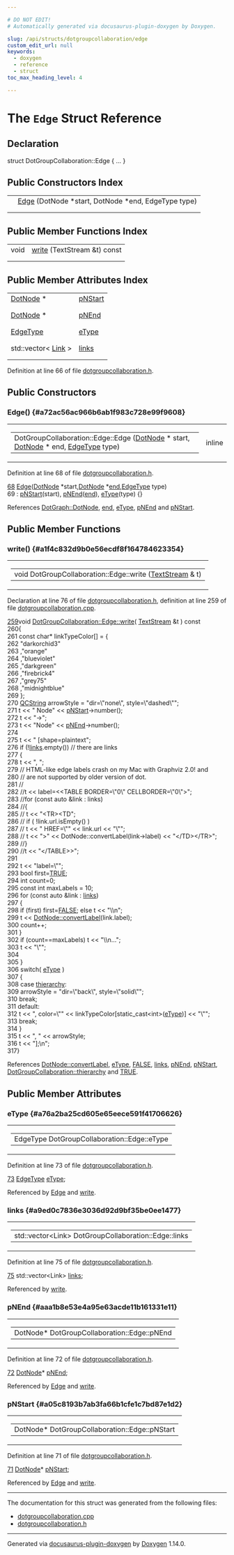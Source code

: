 ```yaml
---

# DO NOT EDIT!
# Automatically generated via docusaurus-plugin-doxygen by Doxygen.

slug: /api/structs/dotgroupcollaboration/edge
custom_edit_url: null
keywords:
  - doxygen
  - reference
  - struct
toc_max_heading_level: 4

---
```


<div class="doxyPage">

# The `Edge` Struct Reference



## Declaration

<div class="doxyDeclaration">
struct DotGroupCollaboration::Edge { ... }
</div>

## Public Constructors Index

<table class="doxyMembersIndex">

<tr class="doxyMemberIndexItem">
<td class="doxyMemberIndexItemType" align="left" valign="top"></td>
<td class="doxyMemberIndexItemName" align="left" valign="top"><a href="#a72ac56ac966b6ab1f983c728e99f9608">Edge</a> (DotNode *start, DotNode *end, EdgeType type)</td>
</tr>
<tr class="doxyMemberIndexDescription">
<td class="doxyMemberIndexDescriptionLeft"></td>
<td class="doxyMemberIndexDescriptionRight">
</td>
</tr>
<tr class="doxyMemberIndexSeparator">
<td class="doxyMemberIndexSeparator" colspan="2"></td>
</tr>

</table>

## Public Member Functions Index

<table class="doxyMembersIndex">

<tr class="doxyMemberIndexItem">
<td class="doxyMemberIndexItemType" align="left" valign="top">void</td>
<td class="doxyMemberIndexItemName" align="left" valign="top"><a href="#a1f4c832d9b0e56ecdf8f164784623354">write</a> (TextStream &amp;t) const</td>
</tr>
<tr class="doxyMemberIndexDescription">
<td class="doxyMemberIndexDescriptionLeft"></td>
<td class="doxyMemberIndexDescriptionRight">
</td>
</tr>
<tr class="doxyMemberIndexSeparator">
<td class="doxyMemberIndexSeparator" colspan="2"></td>
</tr>

</table>

## Public Member Attributes Index

<table class="doxyMembersIndex">

<tr class="doxyMemberIndexItem">
<td class="doxyMemberIndexItemType" align="left" valign="top"><a href="/web-doxygen/docs/api/classes/dotnode">DotNode</a> *</td>
<td class="doxyMemberIndexItemName" align="left" valign="top"><a href="#a05c8193b7ab3fa66b1cfe1c7bd87e1d2">pNStart</a></td>
</tr>
<tr class="doxyMemberIndexDescription">
<td class="doxyMemberIndexDescriptionLeft"></td>
<td class="doxyMemberIndexDescriptionRight">
</td>
</tr>
<tr class="doxyMemberIndexSeparator">
<td class="doxyMemberIndexSeparator" colspan="2"></td>
</tr>

<tr class="doxyMemberIndexItem">
<td class="doxyMemberIndexItemType" align="left" valign="top"><a href="/web-doxygen/docs/api/classes/dotnode">DotNode</a> *</td>
<td class="doxyMemberIndexItemName" align="left" valign="top"><a href="#aaa1b8e53e4a95e63acde11b161331e11">pNEnd</a></td>
</tr>
<tr class="doxyMemberIndexDescription">
<td class="doxyMemberIndexDescriptionLeft"></td>
<td class="doxyMemberIndexDescriptionRight">
</td>
</tr>
<tr class="doxyMemberIndexSeparator">
<td class="doxyMemberIndexSeparator" colspan="2"></td>
</tr>

<tr class="doxyMemberIndexItem">
<td class="doxyMemberIndexItemType" align="left" valign="top"><a href="/web-doxygen/docs/api/classes/dotgroupcollaboration/#ab83aa11b8617398a50923c04c2541624">EdgeType</a></td>
<td class="doxyMemberIndexItemName" align="left" valign="top"><a href="#a76a2ba25cd605e65eece591f41706626">eType</a></td>
</tr>
<tr class="doxyMemberIndexDescription">
<td class="doxyMemberIndexDescriptionLeft"></td>
<td class="doxyMemberIndexDescriptionRight">
</td>
</tr>
<tr class="doxyMemberIndexSeparator">
<td class="doxyMemberIndexSeparator" colspan="2"></td>
</tr>

<tr class="doxyMemberIndexItem">
<td class="doxyMemberIndexItemType" align="left" valign="top">std::vector&lt; <a href="/web-doxygen/docs/api/structs/dotgroupcollaboration/link">Link</a> &gt;</td>
<td class="doxyMemberIndexItemName" align="left" valign="top"><a href="#a9ed0c7836e3036d92d9bf35be0ee1477">links</a></td>
</tr>
<tr class="doxyMemberIndexDescription">
<td class="doxyMemberIndexDescriptionLeft"></td>
<td class="doxyMemberIndexDescriptionRight">
</td>
</tr>
<tr class="doxyMemberIndexSeparator">
<td class="doxyMemberIndexSeparator" colspan="2"></td>
</tr>

</table>


<p>Definition at line 66 of file <a href="/web-doxygen/docs/api/files/src/dotgroupcollaboration-h">dotgroupcollaboration.h</a>.</p>

<div class="doxySectionDef">

## Public Constructors

### Edge() {#a72ac56ac966b6ab1f983c728e99f9608}

<div class="doxyMemberItem">
<div class="doxyMemberProto">
<table class="doxyMemberLabels">
<tr class="doxyMemberLabels">
<td class="doxyMemberLabelsLeft">
<table class="doxyMemberName">
<tr>
<td class="doxyMemberName">DotGroupCollaboration::Edge::Edge (<a href="/web-doxygen/docs/api/classes/dotnode">DotNode</a> * start, <a href="/web-doxygen/docs/api/classes/dotnode">DotNode</a> * end, <a href="/web-doxygen/docs/api/classes/dotgroupcollaboration/#ab83aa11b8617398a50923c04c2541624">EdgeType</a> type)</td>
</tr>
</table>
</td>
<td class="doxyMemberLabelsRight">
<span class="doxyMemberLabels">
<span class="doxyMemberLabel inline">inline</span>
</span>
</td>
</tr>
</table>
</div>
<div class="doxyMemberDoc">


<p>Definition at line 68 of file <a href="/web-doxygen/docs/api/files/src/dotgroupcollaboration-h">dotgroupcollaboration.h</a>.</p>

<div class="doxyProgramListing">

<div class="doxyCodeLine"><span class="doxyLineNumber"><a href="#a72ac56ac966b6ab1f983c728e99f9608">68</a></span><span class="doxyLineContent"><span class="doxyHighlight">      <a href="#a72ac56ac966b6ab1f983c728e99f9608">Edge</a>(<a href="/web-doxygen/docs/api/classes/dotgraph/#aef4faee1d16e4f21bb649b73001e3261">DotNode</a> *start,<a href="/web-doxygen/docs/api/classes/dotgraph/#aef4faee1d16e4f21bb649b73001e3261">DotNode</a> *<a href="/web-doxygen/docs/api/files/src/dir-cpp/#ad0550a128905c4e07b633d437992b002">end</a>,<a href="/web-doxygen/docs/api/classes/dotgroupcollaboration/#ab83aa11b8617398a50923c04c2541624">EdgeType</a> type)</span></span></div>
<div class="doxyCodeLine"><span class="doxyLineNumber">69</span><span class="doxyLineContent"><span class="doxyHighlight">        : <a href="#a05c8193b7ab3fa66b1cfe1c7bd87e1d2">pNStart</a>(start), <a href="#aaa1b8e53e4a95e63acde11b161331e11">pNEnd</a>(<a href="/web-doxygen/docs/api/files/src/dir-cpp/#ad0550a128905c4e07b633d437992b002">end</a>), <a href="#a76a2ba25cd605e65eece591f41706626">eType</a>(type) {}</span></span></div>

</div>


References <a href="/web-doxygen/docs/api/classes/dotgraph/#aef4faee1d16e4f21bb649b73001e3261">DotGraph::DotNode</a>, <a href="/web-doxygen/docs/api/files/src/dir-cpp/#ad0550a128905c4e07b633d437992b002">end</a>, <a href="#a76a2ba25cd605e65eece591f41706626">eType</a>, <a href="#aaa1b8e53e4a95e63acde11b161331e11">pNEnd</a> and <a href="#a05c8193b7ab3fa66b1cfe1c7bd87e1d2">pNStart</a>.
</div>
</div>

</div>

<div class="doxySectionDef">

## Public Member Functions

### write() {#a1f4c832d9b0e56ecdf8f164784623354}

<div class="doxyMemberItem">
<div class="doxyMemberProto">
<table class="doxyMemberLabels">
<tr class="doxyMemberLabels">
<td class="doxyMemberLabelsLeft">
<table class="doxyMemberName">
<tr>
<td class="doxyMemberName">void DotGroupCollaboration::Edge::write (<a href="/web-doxygen/docs/api/classes/textstream">TextStream</a> &amp; t)</td>
</tr>
</table>
</td>
</tr>
</table>
</div>
<div class="doxyMemberDoc">


<p>Declaration at line 76 of file <a href="/web-doxygen/docs/api/files/src/dotgroupcollaboration-h">dotgroupcollaboration.h</a>, definition at line 259 of file <a href="/web-doxygen/docs/api/files/src/dotgroupcollaboration-cpp">dotgroupcollaboration.cpp</a>.</p>

<div class="doxyProgramListing">

<div class="doxyCodeLine"><span class="doxyLineNumber"><a href="#a1f4c832d9b0e56ecdf8f164784623354">259</a></span><span class="doxyLineContent"><span class="doxyHighlightKeywordType">void</span><span class="doxyHighlight"> <a href="#a1f4c832d9b0e56ecdf8f164784623354">DotGroupCollaboration::Edge::write</a>( <a href="/web-doxygen/docs/api/classes/textstream">TextStream</a> &amp;t )</span><span class="doxyHighlightKeyword"> const</span></span></div>
<div class="doxyCodeLine"><span class="doxyLineNumber">260</span><span class="doxyLineContent"><span class="doxyHighlight">{</span></span></div>
<div class="doxyCodeLine"><span class="doxyLineNumber">261</span><span class="doxyLineContent"><span class="doxyHighlight">  </span><span class="doxyHighlightKeyword">const</span><span class="doxyHighlight"> </span><span class="doxyHighlightKeywordType">char</span><span class="doxyHighlight">* linkTypeColor[] = {</span></span></div>
<div class="doxyCodeLine"><span class="doxyLineNumber">262</span><span class="doxyLineContent"><span class="doxyHighlight">    </span><span class="doxyHighlightStringLiteral">"darkorchid3"</span></span></div>
<div class="doxyCodeLine"><span class="doxyLineNumber">263</span><span class="doxyLineContent"><span class="doxyHighlight">    ,</span><span class="doxyHighlightStringLiteral">"orange"</span></span></div>
<div class="doxyCodeLine"><span class="doxyLineNumber">264</span><span class="doxyLineContent"><span class="doxyHighlight">    ,</span><span class="doxyHighlightStringLiteral">"blueviolet"</span></span></div>
<div class="doxyCodeLine"><span class="doxyLineNumber">265</span><span class="doxyLineContent"><span class="doxyHighlight">    ,</span><span class="doxyHighlightStringLiteral">"darkgreen"</span></span></div>
<div class="doxyCodeLine"><span class="doxyLineNumber">266</span><span class="doxyLineContent"><span class="doxyHighlight">    ,</span><span class="doxyHighlightStringLiteral">"firebrick4"</span></span></div>
<div class="doxyCodeLine"><span class="doxyLineNumber">267</span><span class="doxyLineContent"><span class="doxyHighlight">    ,</span><span class="doxyHighlightStringLiteral">"grey75"</span></span></div>
<div class="doxyCodeLine"><span class="doxyLineNumber">268</span><span class="doxyLineContent"><span class="doxyHighlight">    ,</span><span class="doxyHighlightStringLiteral">"midnightblue"</span></span></div>
<div class="doxyCodeLine"><span class="doxyLineNumber">269</span><span class="doxyLineContent"><span class="doxyHighlight">  };</span></span></div>
<div class="doxyCodeLine"><span class="doxyLineNumber">270</span><span class="doxyLineContent"><span class="doxyHighlight">  <a href="/web-doxygen/docs/api/classes/qcstring">QCString</a> arrowStyle = </span><span class="doxyHighlightStringLiteral">"dir=\"none\", style=\"dashed\""</span><span class="doxyHighlight">;</span></span></div>
<div class="doxyCodeLine"><span class="doxyLineNumber">271</span><span class="doxyLineContent"><span class="doxyHighlight">  t &lt;&lt; </span><span class="doxyHighlightStringLiteral">"  Node"</span><span class="doxyHighlight"> &lt;&lt; <a href="#a05c8193b7ab3fa66b1cfe1c7bd87e1d2">pNStart</a>-&gt;number();</span></span></div>
<div class="doxyCodeLine"><span class="doxyLineNumber">272</span><span class="doxyLineContent"><span class="doxyHighlight">  t &lt;&lt; </span><span class="doxyHighlightStringLiteral">"-&gt;"</span><span class="doxyHighlight">;</span></span></div>
<div class="doxyCodeLine"><span class="doxyLineNumber">273</span><span class="doxyLineContent"><span class="doxyHighlight">  t &lt;&lt; </span><span class="doxyHighlightStringLiteral">"Node"</span><span class="doxyHighlight"> &lt;&lt; <a href="#aaa1b8e53e4a95e63acde11b161331e11">pNEnd</a>-&gt;number();</span></span></div>
<div class="doxyCodeLine"><span class="doxyLineNumber">274</span></div>
<div class="doxyCodeLine"><span class="doxyLineNumber">275</span><span class="doxyLineContent"><span class="doxyHighlight">  t &lt;&lt; </span><span class="doxyHighlightStringLiteral">" [shape=plaintext"</span><span class="doxyHighlight">;</span></span></div>
<div class="doxyCodeLine"><span class="doxyLineNumber">276</span><span class="doxyLineContent"><span class="doxyHighlight">  </span><span class="doxyHighlightKeywordFlow">if</span><span class="doxyHighlight"> (!<a href="#a9ed0c7836e3036d92d9bf35be0ee1477">links</a>.empty()) </span><span class="doxyHighlightComment">// there are links</span></span></div>
<div class="doxyCodeLine"><span class="doxyLineNumber">277</span><span class="doxyLineContent"><span class="doxyHighlight">  {</span></span></div>
<div class="doxyCodeLine"><span class="doxyLineNumber">278</span><span class="doxyLineContent"><span class="doxyHighlight">    t &lt;&lt; </span><span class="doxyHighlightStringLiteral">", "</span><span class="doxyHighlight">;</span></span></div>
<div class="doxyCodeLine"><span class="doxyLineNumber">279</span><span class="doxyLineContent"><span class="doxyHighlight">    </span><span class="doxyHighlightComment">// HTML-like edge labels crash on my Mac with Graphviz 2.0! and</span></span></div>
<div class="doxyCodeLine"><span class="doxyLineNumber">280</span><span class="doxyLineContent"><span class="doxyHighlight">    </span><span class="doxyHighlightComment">// are not supported by older version of dot.</span></span></div>
<div class="doxyCodeLine"><span class="doxyLineNumber">281</span><span class="doxyLineContent"><span class="doxyHighlight">    </span><span class="doxyHighlightComment">//</span></span></div>
<div class="doxyCodeLine"><span class="doxyLineNumber">282</span><span class="doxyLineContent"><span class="doxyHighlight">    </span><span class="doxyHighlightComment">//t &lt;&lt; label=&lt;&lt;TABLE BORDER=\"0\" CELLBORDER=\"0\"&gt;";</span></span></div>
<div class="doxyCodeLine"><span class="doxyLineNumber">283</span><span class="doxyLineContent"><span class="doxyHighlight">    </span><span class="doxyHighlightComment">//for (const auto &amp;link : links)</span></span></div>
<div class="doxyCodeLine"><span class="doxyLineNumber">284</span><span class="doxyLineContent"><span class="doxyHighlight">    </span><span class="doxyHighlightComment">//{</span></span></div>
<div class="doxyCodeLine"><span class="doxyLineNumber">285</span><span class="doxyLineContent"><span class="doxyHighlight">    </span><span class="doxyHighlightComment">//  t &lt;&lt; "&lt;TR&gt;&lt;TD";</span></span></div>
<div class="doxyCodeLine"><span class="doxyLineNumber">286</span><span class="doxyLineContent"><span class="doxyHighlight">    </span><span class="doxyHighlightComment">//  if ( !link.url.isEmpty() )</span></span></div>
<div class="doxyCodeLine"><span class="doxyLineNumber">287</span><span class="doxyLineContent"><span class="doxyHighlight">    </span><span class="doxyHighlightComment">//    t &lt;&lt; " HREF=\"" &lt;&lt; link.url &lt;&lt; "\"";</span></span></div>
<div class="doxyCodeLine"><span class="doxyLineNumber">288</span><span class="doxyLineContent"><span class="doxyHighlight">    </span><span class="doxyHighlightComment">//  t &lt;&lt; "&gt;" &lt;&lt; DotNode::convertLabel(link-&gt;label) &lt;&lt; "&lt;/TD&gt;&lt;/TR&gt;";</span></span></div>
<div class="doxyCodeLine"><span class="doxyLineNumber">289</span><span class="doxyLineContent"><span class="doxyHighlight">    </span><span class="doxyHighlightComment">//}</span></span></div>
<div class="doxyCodeLine"><span class="doxyLineNumber">290</span><span class="doxyLineContent"><span class="doxyHighlight">    </span><span class="doxyHighlightComment">//t &lt;&lt; "&lt;/TABLE&gt;&gt;";</span></span></div>
<div class="doxyCodeLine"><span class="doxyLineNumber">291</span></div>
<div class="doxyCodeLine"><span class="doxyLineNumber">292</span><span class="doxyLineContent"><span class="doxyHighlight">    t &lt;&lt; </span><span class="doxyHighlightStringLiteral">"label=\""</span><span class="doxyHighlight">;</span></span></div>
<div class="doxyCodeLine"><span class="doxyLineNumber">293</span><span class="doxyLineContent"><span class="doxyHighlight">    </span><span class="doxyHighlightKeywordType">bool</span><span class="doxyHighlight"> first=<a href="/web-doxygen/docs/api/files/src/qcstring-h/#aa8cecfc5c5c054d2875c03e77b7be15d">TRUE</a>;</span></span></div>
<div class="doxyCodeLine"><span class="doxyLineNumber">294</span><span class="doxyLineContent"><span class="doxyHighlight">    </span><span class="doxyHighlightKeywordType">int</span><span class="doxyHighlight"> count=0;</span></span></div>
<div class="doxyCodeLine"><span class="doxyLineNumber">295</span><span class="doxyLineContent"><span class="doxyHighlight">    </span><span class="doxyHighlightKeyword">const</span><span class="doxyHighlight"> </span><span class="doxyHighlightKeywordType">int</span><span class="doxyHighlight"> maxLabels = 10;</span></span></div>
<div class="doxyCodeLine"><span class="doxyLineNumber">296</span><span class="doxyLineContent"><span class="doxyHighlight">    </span><span class="doxyHighlightKeywordFlow">for</span><span class="doxyHighlight"> (</span><span class="doxyHighlightKeyword">const</span><span class="doxyHighlight"> </span><span class="doxyHighlightKeyword">auto</span><span class="doxyHighlight"> &amp;link : <a href="#a9ed0c7836e3036d92d9bf35be0ee1477">links</a>)</span></span></div>
<div class="doxyCodeLine"><span class="doxyLineNumber">297</span><span class="doxyLineContent"><span class="doxyHighlight">    {</span></span></div>
<div class="doxyCodeLine"><span class="doxyLineNumber">298</span><span class="doxyLineContent"><span class="doxyHighlight">      </span><span class="doxyHighlightKeywordFlow">if</span><span class="doxyHighlight"> (first) first=<a href="/web-doxygen/docs/api/files/src/qcstring-h/#aa93f0eb578d23995850d61f7d61c55c1">FALSE</a>; </span><span class="doxyHighlightKeywordFlow">else</span><span class="doxyHighlight"> t &lt;&lt; </span><span class="doxyHighlightStringLiteral">"\\n"</span><span class="doxyHighlight">;</span></span></div>
<div class="doxyCodeLine"><span class="doxyLineNumber">299</span><span class="doxyLineContent"><span class="doxyHighlight">      t &lt;&lt; <a href="/web-doxygen/docs/api/classes/dotnode/#a6bc845933b52f07e32502d844a9b2794">DotNode::convertLabel</a>(link.label);</span></span></div>
<div class="doxyCodeLine"><span class="doxyLineNumber">300</span><span class="doxyLineContent"><span class="doxyHighlight">      count++;</span></span></div>
<div class="doxyCodeLine"><span class="doxyLineNumber">301</span><span class="doxyLineContent"><span class="doxyHighlight">    }</span></span></div>
<div class="doxyCodeLine"><span class="doxyLineNumber">302</span><span class="doxyLineContent"><span class="doxyHighlight">    </span><span class="doxyHighlightKeywordFlow">if</span><span class="doxyHighlight"> (count==maxLabels) t &lt;&lt; </span><span class="doxyHighlightStringLiteral">"\\n..."</span><span class="doxyHighlight">;</span></span></div>
<div class="doxyCodeLine"><span class="doxyLineNumber">303</span><span class="doxyLineContent"><span class="doxyHighlight">    t &lt;&lt; </span><span class="doxyHighlightStringLiteral">"\""</span><span class="doxyHighlight">;</span></span></div>
<div class="doxyCodeLine"><span class="doxyLineNumber">304</span></div>
<div class="doxyCodeLine"><span class="doxyLineNumber">305</span><span class="doxyLineContent"><span class="doxyHighlight">  }</span></span></div>
<div class="doxyCodeLine"><span class="doxyLineNumber">306</span><span class="doxyLineContent"><span class="doxyHighlight">  </span><span class="doxyHighlightKeywordFlow">switch</span><span class="doxyHighlight">( <a href="#a76a2ba25cd605e65eece591f41706626">eType</a> )</span></span></div>
<div class="doxyCodeLine"><span class="doxyLineNumber">307</span><span class="doxyLineContent"><span class="doxyHighlight">  {</span></span></div>
<div class="doxyCodeLine"><span class="doxyLineNumber">308</span><span class="doxyLineContent"><span class="doxyHighlight">    </span><span class="doxyHighlightKeywordFlow">case</span><span class="doxyHighlight"> <a href="/web-doxygen/docs/api/classes/dotgroupcollaboration/#ab83aa11b8617398a50923c04c2541624a6e085e15ff653f37b1923a3c3053d11b">thierarchy</a>:</span></span></div>
<div class="doxyCodeLine"><span class="doxyLineNumber">309</span><span class="doxyLineContent"><span class="doxyHighlight">      arrowStyle = </span><span class="doxyHighlightStringLiteral">"dir=\"back\", style=\"solid\""</span><span class="doxyHighlight">;</span></span></div>
<div class="doxyCodeLine"><span class="doxyLineNumber">310</span><span class="doxyLineContent"><span class="doxyHighlight">      </span><span class="doxyHighlightKeywordFlow">break</span><span class="doxyHighlight">;</span></span></div>
<div class="doxyCodeLine"><span class="doxyLineNumber">311</span><span class="doxyLineContent"><span class="doxyHighlight">    </span><span class="doxyHighlightKeywordFlow">default</span><span class="doxyHighlight">:</span></span></div>
<div class="doxyCodeLine"><span class="doxyLineNumber">312</span><span class="doxyLineContent"><span class="doxyHighlight">      t &lt;&lt; </span><span class="doxyHighlightStringLiteral">", color=\""</span><span class="doxyHighlight"> &lt;&lt; linkTypeColor[</span><span class="doxyHighlightKeyword">static_cast&lt;</span><span class="doxyHighlightKeywordType">int</span><span class="doxyHighlightKeyword">&gt;</span><span class="doxyHighlight">(<a href="#a76a2ba25cd605e65eece591f41706626">eType</a>)] &lt;&lt; </span><span class="doxyHighlightStringLiteral">"\""</span><span class="doxyHighlight">;</span></span></div>
<div class="doxyCodeLine"><span class="doxyLineNumber">313</span><span class="doxyLineContent"><span class="doxyHighlight">      </span><span class="doxyHighlightKeywordFlow">break</span><span class="doxyHighlight">;</span></span></div>
<div class="doxyCodeLine"><span class="doxyLineNumber">314</span><span class="doxyLineContent"><span class="doxyHighlight">  }</span></span></div>
<div class="doxyCodeLine"><span class="doxyLineNumber">315</span><span class="doxyLineContent"><span class="doxyHighlight">  t &lt;&lt; </span><span class="doxyHighlightStringLiteral">", "</span><span class="doxyHighlight"> &lt;&lt; arrowStyle;</span></span></div>
<div class="doxyCodeLine"><span class="doxyLineNumber">316</span><span class="doxyLineContent"><span class="doxyHighlight">  t &lt;&lt; </span><span class="doxyHighlightStringLiteral">"];\n"</span><span class="doxyHighlight">;</span></span></div>
<div class="doxyCodeLine"><span class="doxyLineNumber">317</span><span class="doxyLineContent"><span class="doxyHighlight">}</span></span></div>

</div>


References <a href="/web-doxygen/docs/api/classes/dotnode/#a6bc845933b52f07e32502d844a9b2794">DotNode::convertLabel</a>, <a href="#a76a2ba25cd605e65eece591f41706626">eType</a>, <a href="/web-doxygen/docs/api/files/src/qcstring-h/#aa93f0eb578d23995850d61f7d61c55c1">FALSE</a>, <a href="#a9ed0c7836e3036d92d9bf35be0ee1477">links</a>, <a href="#aaa1b8e53e4a95e63acde11b161331e11">pNEnd</a>, <a href="#a05c8193b7ab3fa66b1cfe1c7bd87e1d2">pNStart</a>, <a href="/web-doxygen/docs/api/classes/dotgroupcollaboration/#ab83aa11b8617398a50923c04c2541624a6e085e15ff653f37b1923a3c3053d11b">DotGroupCollaboration::thierarchy</a> and <a href="/web-doxygen/docs/api/files/src/qcstring-h/#aa8cecfc5c5c054d2875c03e77b7be15d">TRUE</a>.
</div>
</div>

</div>

<div class="doxySectionDef">

## Public Member Attributes

### eType {#a76a2ba25cd605e65eece591f41706626}

<div class="doxyMemberItem">
<div class="doxyMemberProto">
<table class="doxyMemberLabels">
<tr class="doxyMemberLabels">
<td class="doxyMemberLabelsLeft">
<table class="doxyMemberName">
<tr>
<td class="doxyMemberName">EdgeType DotGroupCollaboration::Edge::eType</td>
</tr>
</table>
</td>
</tr>
</table>
</div>
<div class="doxyMemberDoc">


<p>Definition at line 73 of file <a href="/web-doxygen/docs/api/files/src/dotgroupcollaboration-h">dotgroupcollaboration.h</a>.</p>

<div class="doxyProgramListing">

<div class="doxyCodeLine"><span class="doxyLineNumber"><a href="#a76a2ba25cd605e65eece591f41706626">73</a></span><span class="doxyLineContent"><span class="doxyHighlight">      <a href="/web-doxygen/docs/api/classes/dotgroupcollaboration/#ab83aa11b8617398a50923c04c2541624">EdgeType</a> <a href="#a76a2ba25cd605e65eece591f41706626">eType</a>;</span></span></div>

</div>


Referenced by <a href="#a72ac56ac966b6ab1f983c728e99f9608">Edge</a> and <a href="#a1f4c832d9b0e56ecdf8f164784623354">write</a>.
</div>
</div>

### links {#a9ed0c7836e3036d92d9bf35be0ee1477}

<div class="doxyMemberItem">
<div class="doxyMemberProto">
<table class="doxyMemberLabels">
<tr class="doxyMemberLabels">
<td class="doxyMemberLabelsLeft">
<table class="doxyMemberName">
<tr>
<td class="doxyMemberName">std::vector&lt;Link&gt; DotGroupCollaboration::Edge::links</td>
</tr>
</table>
</td>
</tr>
</table>
</div>
<div class="doxyMemberDoc">


<p>Definition at line 75 of file <a href="/web-doxygen/docs/api/files/src/dotgroupcollaboration-h">dotgroupcollaboration.h</a>.</p>

<div class="doxyProgramListing">

<div class="doxyCodeLine"><span class="doxyLineNumber"><a href="#a9ed0c7836e3036d92d9bf35be0ee1477">75</a></span><span class="doxyLineContent"><span class="doxyHighlight">      std::vector&lt;Link&gt; <a href="#a9ed0c7836e3036d92d9bf35be0ee1477">links</a>;</span></span></div>

</div>


Referenced by <a href="#a1f4c832d9b0e56ecdf8f164784623354">write</a>.
</div>
</div>

### pNEnd {#aaa1b8e53e4a95e63acde11b161331e11}

<div class="doxyMemberItem">
<div class="doxyMemberProto">
<table class="doxyMemberLabels">
<tr class="doxyMemberLabels">
<td class="doxyMemberLabelsLeft">
<table class="doxyMemberName">
<tr>
<td class="doxyMemberName">DotNode* DotGroupCollaboration::Edge::pNEnd</td>
</tr>
</table>
</td>
</tr>
</table>
</div>
<div class="doxyMemberDoc">


<p>Definition at line 72 of file <a href="/web-doxygen/docs/api/files/src/dotgroupcollaboration-h">dotgroupcollaboration.h</a>.</p>

<div class="doxyProgramListing">

<div class="doxyCodeLine"><span class="doxyLineNumber"><a href="#aaa1b8e53e4a95e63acde11b161331e11">72</a></span><span class="doxyLineContent"><span class="doxyHighlight">      <a href="/web-doxygen/docs/api/classes/dotgraph/#aef4faee1d16e4f21bb649b73001e3261">DotNode</a>* <a href="#aaa1b8e53e4a95e63acde11b161331e11">pNEnd</a>;</span></span></div>

</div>


Referenced by <a href="#a72ac56ac966b6ab1f983c728e99f9608">Edge</a> and <a href="#a1f4c832d9b0e56ecdf8f164784623354">write</a>.
</div>
</div>

### pNStart {#a05c8193b7ab3fa66b1cfe1c7bd87e1d2}

<div class="doxyMemberItem">
<div class="doxyMemberProto">
<table class="doxyMemberLabels">
<tr class="doxyMemberLabels">
<td class="doxyMemberLabelsLeft">
<table class="doxyMemberName">
<tr>
<td class="doxyMemberName">DotNode* DotGroupCollaboration::Edge::pNStart</td>
</tr>
</table>
</td>
</tr>
</table>
</div>
<div class="doxyMemberDoc">


<p>Definition at line 71 of file <a href="/web-doxygen/docs/api/files/src/dotgroupcollaboration-h">dotgroupcollaboration.h</a>.</p>

<div class="doxyProgramListing">

<div class="doxyCodeLine"><span class="doxyLineNumber"><a href="#a05c8193b7ab3fa66b1cfe1c7bd87e1d2">71</a></span><span class="doxyLineContent"><span class="doxyHighlight">      <a href="/web-doxygen/docs/api/classes/dotgraph/#aef4faee1d16e4f21bb649b73001e3261">DotNode</a>* <a href="#a05c8193b7ab3fa66b1cfe1c7bd87e1d2">pNStart</a>;</span></span></div>

</div>


Referenced by <a href="#a72ac56ac966b6ab1f983c728e99f9608">Edge</a> and <a href="#a1f4c832d9b0e56ecdf8f164784623354">write</a>.
</div>
</div>

</div>

<hr/>

<p>The documentation for this struct was generated from the following files:</p>

<ul>
<li><a href="/web-doxygen/docs/api/files/src/dotgroupcollaboration-cpp">dotgroupcollaboration.cpp</a></li>
<li><a href="/web-doxygen/docs/api/files/src/dotgroupcollaboration-h">dotgroupcollaboration.h</a></li>
</ul>

<hr/>

<p class="doxyGeneratedBy">Generated via <a href="https://github.com/xpack/docusaurus-plugin-doxygen">docusaurus-plugin-doxygen</a> by <a href="https://www.doxygen.nl">Doxygen</a> 1.14.0.</p>

</div>
